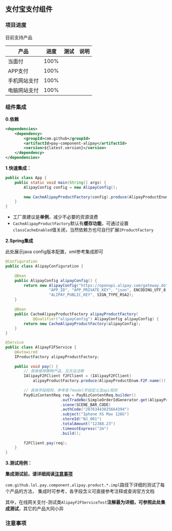 ## 支付宝支付组件

### 项目进度

目前支持产品

|产品|进度|测试|说明|
|----|----|----|----|
|当面付|100%|||
|APP支付|100%|||
|手机网站支付|100%|||
|电脑网站支付|100%|||

### 组件集成

**0.依赖**
```xml
<dependencies>
    <dependency>
        <groupId>com.github</groupId>
        <artifactId>pay-component-alipay</artifactId>
        <version>${latest.version}</version>
    </dependency>
</dependencies>
```

**1.快速集成：**
```java
public class App {
    public static void main(String[] args) {
        AlipayConfig config = new AlipayConfig();
        
        new CacheAlipayProductFactory(config).produce(AlipayProductEnum.F2F.name());
    }
}
```

- 工厂类建议是**单例**，减少不必要的资源浪费
- `CacheAlipayProductFactory`默认有**缓存功能**，可通过设置`classCacheEnabled`值关闭，当然依赖方也可自行扩展`IProductFactory`

**2.Spring集成**

此处展示java config版本配置，xml参考集成即可

```java
@Configuration
public class AlipayConfiguration {
    
    @Bean
    public AlipayConfig alipayConfig() {
        return new AlipayConfig("https://openapi.alipay.com/gateway.do",
                   "APP_ID", "APP_PRIVATE_KEY", "json", ENCODING_UTF_8,
                   "ALIPAY_PUBLIC_KEY", SIGN_TYPE_RSA2);
    }
    
    @Bean
    public CacheAlipayProductFactory alipayProductFactory(
            @Qualifier("alipayConfig") AlipayConfig alipayConfig) {
        return new CacheAlipayProductFactory(alipayConfig);
    }
}
```

```java
@Service
public class AlipayF2FService {
    @Autowired
    IProductFactory alipayProductFactory;
    
    public void pay() {
        // 具体使用哪种产品，见方法注释
        IAlipayF2FClient f2FClient = (IAlipayF2FClient) 
            alipayProductFactory.produce(AlipayProductEnum.F2F.name());
        
        // 具体字段规则，参考各个model字段定义及api规则
        PayBizContentReq req = PayBizContentReq.builder()
                        .outTradeNo(SimpleOrderIdGenerator.get(AlipayProductEnum.F2F.name()))
                        .scene(SCENE_BAR_CODE)
                        .authCode("28763443825664394")
                        .subject("Iphone XS Max 128G")
                        .storeId("NJ_001")
                        .totalAmount("12388.23")
                        .timeoutExpress("2m")
                        .build();
        
        f2FClient.pay(req);
    }
}
```


**3.测试用例：**  

**集成测试前，请详细阅读[注意事项](#注意事项)** 

 `com.github.lol.pay.component.alipay.product.*.impl`路径下详细的测试了每个产品的方法，
集成时可参考，各字段含义可直接参考注释或查询官方文档

其中，在线网关支付-测试类`AlipayF2FServiceTest`**注解最为详细，可参照此处集成测试**，其它的产品大同小异

### 注意事项
